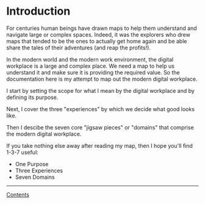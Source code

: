# Introduction

For centuries human beings have drawn maps to help them understand and navigate large or complex spaces. Indeed, it was the explorers who drew maps that tended to be the ones to actually get home again and be able share the tales of their adventures (and reap the profits!).

In the modern world and the modern work environment, the digital workplace is a large and complex place. We need a map to help us understand it and make sure it is providing the required value. So the documentation here is my attempt to map out the modern digital workplace.

I start by setting the scope for what I mean by the digital workplace and by defining its purpose.

Next, I cover the three "experiences" by which we decide what good looks like.

Then I descibe the seven core "jigsaw pieces" or "domains" that comprise the modern digital workplace.

If you take nothing else away after reading my map, then I hope you'll find 1-3-7 useful:
- One Purpose
- Three Experiences
- Seven Domains

---
[Contents](Contents.md)

